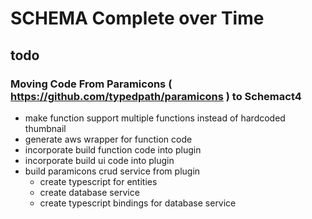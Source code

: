 # SCHEMA Complete over Time


## todo
### Moving Code From Paramicons ( https://github.com/typedpath/paramicons ) to Schemact4 

- make function support multiple functions instead of hardcoded thumbnail
- generate aws wrapper for function code
- incorporate build function code into plugin
- incorporate build ui code into plugin
- build paramicons crud service from plugin
  - create typescript for entities 
  - create database service
  - create typescript bindings for database service




